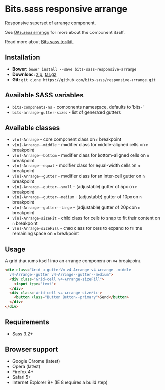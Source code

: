 # Bits.sass responsive arrange

Responsive superset of arrange component.

See [Bits.sass arrange](https://github.com/bits-sass/arrange) for more about
the component itself.

Read more about [Bits.sass toolkit](https://github.com/bits-sass/bits.sass).

## Installation

* __Bower:__ `bower install --save bits-sass-responsive-arrange`
* __Download:__ [zip](https://github.com/bits-sass/responsive-arrange/zipball/master), [tar.gz](https://github.com/bits-sass/responsive-arrange/tarball/master)
* __Git:__ `git clone https://github.com/bits-sass/responsive-arrange.git`

## Available SASS variables

* `bits-components-ns` - components namespace, defaults to 'bits-'
* `bits-arrange-gutter-sizes` - list of generated gutters

## Available classes

* `v[n]-Arrange` - core component class on `n` breakpoint
* `v[n]-Arrange--middle` - modifier class for middle-aligned cells on `n` breakpoint
* `v[n]-Arrange--bottom` - modifier class for bottom-aligned cells on `n` breakpoint
* `v[n]-Arrange--equal` - modifier class for equal-width cells on `n` breakpoint
* `v[n]-Arrange--gutter` - modifier class for an inter-cell gutter on `n` breakpoint
* `v[n]-Arrange--gutter--small` - (adjustable) gutter of 5px on `n` breakpoint
* `v[n]-Arrange--gutter--medium` - (adjustable) gutter of 10px on `n` breakpoint
* `v[n]-Arrange--gutter--large` - (adjustable) gutter of 20px on `n` breakpoint
* `v[n]-Arrange-sizeFit` - child class for cells to snap to fit their content on `n` breakpoint
* `v[n]-Arrange-sizeFill` - child class for cells to expand to fill the remaining space on `n` breakpoint

## Usage

A grid that turns itself into an arrange component on `v4` breakpoint.

```html
<div class="Grid u-gutterVm v4-Arrange v4-Arrange--middle
  v4-Arrange--gutter v4-Arrange--gutter--medium">
  <div class="Grid-cell v4-Arrange-sizeFill">
    <input type="text">
  </div>
  <div class="Grid-cell v4-Arrange-sizeFit">
    <button class="Button Button--primary">Send</button>
  </div>
</div>
```

## Requirements

* Sass 3.2+

## Browser support

* Google Chrome (latest)
* Opera (latest)
* Firefox 4+
* Safari 5+
* Internet Explorer 9+ (IE 8 requires a build step)